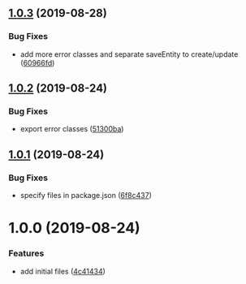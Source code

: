 ## [1.0.3](https://github.com/zooxsmart/lambda-util/compare/1.0.2...1.0.3) (2019-08-28)


### Bug Fixes

* add more error classes and separate saveEntity to create/update ([60966fd](https://github.com/zooxsmart/lambda-util/commit/60966fd))

## [1.0.2](https://github.com/zooxsmart/lambda-util/compare/1.0.1...1.0.2) (2019-08-24)


### Bug Fixes

* export error classes ([51300ba](https://github.com/zooxsmart/lambda-util/commit/51300ba))

## [1.0.1](https://github.com/zooxsmart/lambda-util/compare/1.0.0...1.0.1) (2019-08-24)


### Bug Fixes

* specify files in package.json ([6f8c437](https://github.com/zooxsmart/lambda-util/commit/6f8c437))

# 1.0.0 (2019-08-24)


### Features

* add initial files ([4c41434](https://github.com/zooxsmart/lambda-util/commit/4c41434))
